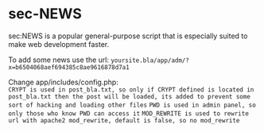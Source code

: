 # sec-NEWS
sec:NEWS is a popular general-purpose script that is especially suited to make web development faster.

To add some news use the url: 
```yoursite.bla/app/adm/?x=b6504068aef694385c8ae9616878d7a1```

Change app/includes/config.php:  
```CRYPT is used in post_bla.txt, so only if CRYPT defined is located in post_bla.txt then the post will be loaded, its added to prevent some sort of hacking and loading other files```
```PWD is used in admin panel, so only those who know PWD can access it```
```MOD_REWRITE is used to rewrite url with apache2 mod_rewrite, default is false, so no mod_rewrite```


